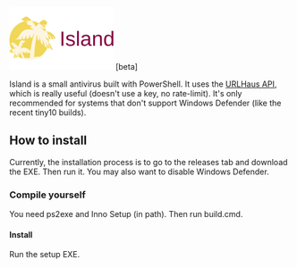 ![](island.png) [beta]

Island is a small antivirus built with PowerShell. It uses the [URLHaus API](https://urlhaus-api.abuse.ch/), which is really useful (doesn't use a key, no rate-limit). It's only recommended for systems that don't support Windows Defender (like the recent tiny10 builds).

## How to install

Currently, the installation process is to go to the releases tab and download the EXE. Then run it. You may also want to disable Windows Defender.

### Compile yourself

You need ps2exe and Inno Setup (in path). Then run build.cmd.

#### Install

Run the setup EXE.